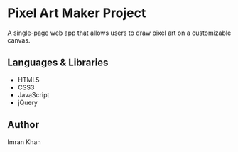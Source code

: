# Pixel Art Maker Project

A single-page web app that allows users to draw pixel art on a customizable canvas.

## Languages & Libraries

* HTML5
* CSS3
* JavaScript
* jQuery

## Author

Imran Khan
